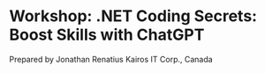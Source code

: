 # Workshop: .NET Coding Secrets: Boost Skills with ChatGPT

Prepared by Jonathan Renatius
Kairos IT Corp., Canada
